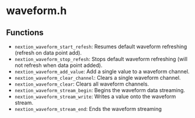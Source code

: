 # waveform.h

## Functions

* ```nextion_waveform_start_refesh```: Resumes default waveform refreshing (refresh on data point add).
* ```nextion_waveform_stop_refesh```: Stops default waveform refreshing (will not refresh when data point added).
* ```nextion_waveform_add_value```: Add a single value to a waveform channel.
* ```nextion_waveform_clear_channel```: Clears a single waveform channel.
* ```nextion_waveform_clear```: Clears all waveform channels.
* ```nextion_waveform_stream_begin```: Begins the waveform data streaming.
* ```nextion_waveform_stream_write```: Writes a value onto the waveform stream.
* ```nextion_waveform_stream_end```: Ends the waveform streaming
